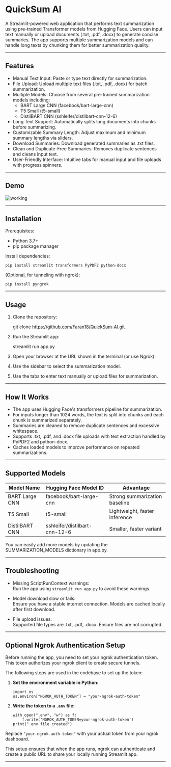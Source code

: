 QuickSum AI
=======================

A Streamlit-powered web application that performs text summarization using pre-trained Transformer models from Hugging Face. Users can input text manually or upload documents (.txt, .pdf, .docx) to generate concise summaries. The app supports multiple summarization models and can handle long texts by chunking them for better summarization quality.

---

Features
--------

- Manual Text Input: Paste or type text directly for summarization.
- File Upload: Upload multiple text files (.txt, .pdf, .docx) for batch summarization.
- Multiple Models: Choose from several pre-trained summarization models including:
  - BART Large CNN (facebook/bart-large-cnn)
  - T5 Small (t5-small)
  - DistilBART CNN (sshleifer/distilbart-cnn-12-6)
- Long Text Support: Automatically splits long documents into chunks before summarizing.
- Customizable Summary Length: Adjust maximum and minimum summary lengths via sliders.
- Download Summaries: Download generated summaries as .txt files.
- Clean and Duplicate-Free Summaries: Removes duplicate sentences and cleans input text.
- User-Friendly Interface: Intuitive tabs for manual input and file uploads with progress spinners.

---

Demo
----


![working](https://github.com/user-attachments/assets/efdcc6be-b65b-4c3b-83c3-13220774270d)


---

Installation
------------

Prerequisites:

- Python 3.7+
- pip package manager

Install dependencies:

    pip install streamlit transformers PyPDF2 python-docx

(Optional, for tunneling with ngrok):

    pip install pyngrok

---

Usage
-----

1. Clone the repository:

    git clone https://github.com/Faran18/QuickSum-AI.git

2. Run the Streamlit app:

    streamlit run app.py

3. Open your browser at the URL shown in the terminal (or use Ngrok).

4. Use the sidebar to select the summarization model.

5. Use the tabs to enter text manually or upload files for summarization.

---

How It Works
------------

- The app uses Hugging Face's transformers pipeline for summarization.
- For inputs longer than 1024 words, the text is split into chunks and each chunk is summarized separately.
- Summaries are cleaned to remove duplicate sentences and excessive whitespace.
- Supports .txt, .pdf, and .docx file uploads with text extraction handled by PyPDF2 and python-docx.
- Caches loaded models to improve performance on repeated summarizations.

---

Supported Models
----------------

| Model Name       | Hugging Face Model ID               | Advantage                          |
|------------------|-----------------------------------|--------------------------------|
| BART Large CNN   | facebook/bart-large-cnn           | Strong summarization baseline  |
| T5 Small         | t5-small                         | Lightweight, faster inference  |
| DistilBART CNN   | sshleifer/distilbart-cnn-12-6     | Smaller, faster variant         |

You can easily add more models by updating the SUMMARIZATION_MODELS dictionary in app.py.

---

Troubleshooting
---------------

- Missing ScriptRunContext warnings:  
  Run the app using `streamlit run app.py` to avoid these warnings.

- Model download slow or fails:  
  Ensure you have a stable internet connection. Models are cached locally after first download.

- File upload issues:  
  Supported file types are .txt, .pdf, .docx. Ensure files are not corrupted.

---


Optional Ngrok Authentication Setup
--------------------------

Before running the app, you need to set your ngrok authentication token. This token authorizes your ngrok client to create secure tunnels.

The following steps are used in the codebase to set up the token:

1. **Set the environment variable in Python:**

    ```
    import os
    os.environ["NGROK_AUTH_TOKEN"] = "your-ngrok-auth-token"
    ```

2. **Write the token to a `.env` file:**

    ```
    with open(".env", "w") as f:
        f.write('NGROK_AUTH_TOKEN=your-ngrok-auth-token')
    print(".env file created")
    ```

Replace `"your-ngrok-auth-token"` with your actual token from your ngrok dashboard.

This setup ensures that when the app runs, ngrok can authenticate and create a public URL to share your locally running Streamlit app.

---

